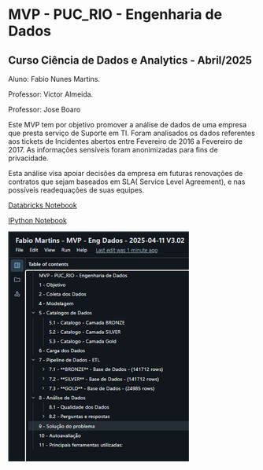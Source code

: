 # MVP - PUC_RIO - Engenharia de Dados

## Curso Ciência de Dados e Analytics - Abril/2025


Aluno: Fabio Nunes Martins.

Professor: Victor Almeida.

Professor: Jose Boaro


Este MVP tem por objetivo promover a análise de dados de uma empresa que presta serviço de Suporte em TI. Foram analisados os dados referentes aos tickets de Incidentes abertos entre Fevereiro de 2016 a Fevereiro de 2017. As informações sensíveis foram anonimizadas para fins de privacidade.

Esta análise visa apoiar decisões da empresa em futuras renovações de contratos que sejam baseados em SLA( Service Level Agreement), e nas possíveis readequações de suas equipes.

<a href="https://databricks-prod-cloudfront.cloud.databricks.com/public/4027ec902e239c93eaaa8714f173bcfc/1040150379560922/2644236672359905/1506217728357347/latest.html">Databricks Notebook</a></p>
        
<a href="Fabio Martins - MVP - Eng Dados - 2025-04-11 V3.02.ipynb">IPython Notebook</a>



<a href="Fabio Martins - MVP - Eng Dados - 2025-04-11 V3.02.ipynb"> <img src="img/Tabela_de_Conteudos.png"> </a>


